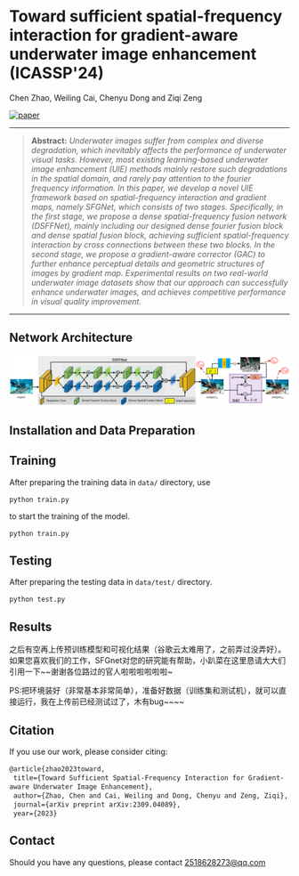 # Toward sufficient spatial-frequency interaction for gradient-aware underwater image enhancement  (ICASSP'24)

Chen Zhao, Weiling Cai, Chenyu Dong and Ziqi Zeng

[![paper](https://img.shields.io/badge/arXiv-Paper-<COLOR>.svg)](https://arxiv.org/abs/2309.04089)

<hr />

> **Abstract:** *Underwater images suffer from complex and diverse degradation,
which inevitably affects the performance of underwater visual tasks.
However, most existing learning-based underwater image enhancement (UIE) methods mainly restore such degradations in the spatial
domain, and rarely pay attention to the fourier frequency information. In this paper, we develop a novel UIE framework based on
spatial-frequency interaction and gradient maps, namely SFGNet,
which consists of two stages. Specifically, in the first stage, we
propose a dense spatial-frequency fusion network (DSFFNet),
mainly including our designed dense fourier fusion block and
dense spatial fusion block, achieving sufficient spatial-frequency
interaction by cross connections between these two blocks. In
the second stage, we propose a gradient-aware corrector (GAC)
to further enhance perceptual details and geometric structures of
images by gradient map. Experimental results on two real-world
underwater image datasets show that our approach can successfully enhance underwater images, and achieves competitive performance in visual quality improvement.* 
<hr />

## Network Architecture

<img src = "1z.png"> 

## Installation and Data Preparation



## Training

After preparing the training data in ```data/``` directory, use 
```
python train.py
```
to start the training of the model. 

```
python train.py
```

## Testing

After preparing the testing data in ```data/test/``` directory. 


```
python test.py 
```





## Results

之后有空再上传预训练模型和可视化结果（谷歌云太难用了，之前弄过没弄好）。如果您喜欢我们的工作，SFGnet对您的研究能有帮助，小趴菜在这里恳请大大们引用一下~~谢谢各位路过的官人啦啦啦啦啦啦~

PS:把环境装好（非常基本非常简单），准备好数据（训练集和测试机），就可以直接运行，我在上传前已经测试过了，木有bug~~~~




## Citation
If you use our work, please consider citing:

  
    @article{zhao2023toward,
     title={Toward Sufficient Spatial-Frequency Interaction for Gradient-aware Underwater Image Enhancement},
     author={Zhao, Chen and Cai, Weiling and Dong, Chenyu and Zeng, Ziqi},
     journal={arXiv preprint arXiv:2309.04089},
     year={2023}
    


## Contact
Should you have any questions, please contact 2518628273@qq.com
 

